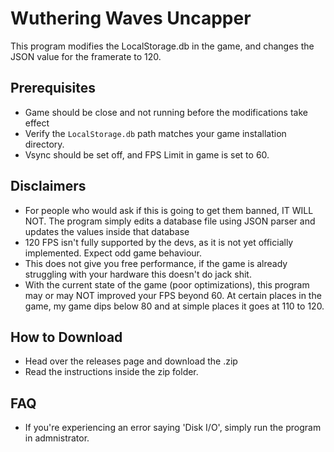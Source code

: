 # Wuthering Waves Uncapper

This program modifies the LocalStorage.db in the game, and changes the JSON value for the framerate to 120.

## Prerequisites

- Game should be close and not running before the modifications take effect
- Verify the `LocalStorage.db` path matches your game installation directory.
- Vsync should be set off, and FPS Limit in game is set to 60.

## Disclaimers

- For people who would ask if this is going to get them banned, IT WILL NOT. The program simply edits a database file using JSON parser and updates the values inside that database
- 120 FPS isn't fully supported by the devs, as it is not yet officially implemented. Expect odd game behaviour.
- This does not give you free performance, if the game is already struggling with your hardware this doesn't do jack shit.
- With the current state of the game (poor optimizations), this program may or may NOT improved your FPS beyond 60. At certain places in the game, my game dips below 80 and at simple places it goes at 110 to 120.

## How to Download

- Head over the releases page and download the .zip
- Read the instructions inside the zip folder.

## FAQ

- If you're experiencing an error saying 'Disk I/O', simply run the program in admnistrator.